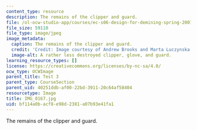 ```yaml
---
content_type: resource
description: The remains of the clipper and guard.
file: /ol-ocw-studio-app/courses/ec-s06-design-for-demining-spring-2007/bf114a0bacf8e98d2381a07b93e41fa1_IMG_0167.jpg
file_size: 59110
file_type: image/jpeg
image_metadata:
  caption: The remains of the clipper and guard.
  credit: 'Credit: Image courtesy of Andrew Brooks and Marta Luczynska.'
  image-alt: A rather less destroyed clipper, glove, and guard.
learning_resource_types: []
license: https://creativecommons.org/licenses/by-nc-sa/4.0/
ocw_type: OCWImage
parent_title: Test 3
parent_type: CourseSection
parent_uid: 40251ddb-af00-22bd-3911-20c64af58404
resourcetype: Image
title: IMG_0167.jpg
uid: bf114a0b-acf8-e98d-2381-a07b93e41fa1
---
```

The remains of the clipper and guard.